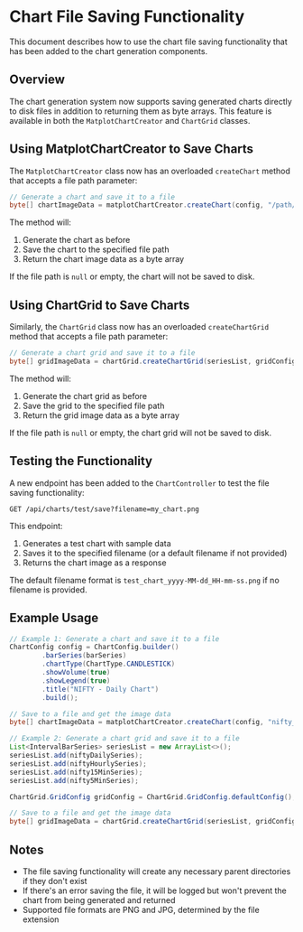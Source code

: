 # Chart File Saving Functionality

This document describes how to use the chart file saving functionality that has been added to the chart generation components.

## Overview

The chart generation system now supports saving generated charts directly to disk files in addition to returning them as byte arrays. This feature is available in both the `MatplotChartCreator` and `ChartGrid` classes.

## Using MatplotChartCreator to Save Charts

The `MatplotChartCreator` class now has an overloaded `createChart` method that accepts a file path parameter:

```java
// Generate a chart and save it to a file
byte[] chartImageData = matplotChartCreator.createChart(config, "/path/to/save/chart.png");
```

The method will:
1. Generate the chart as before
2. Save the chart to the specified file path
3. Return the chart image data as a byte array

If the file path is `null` or empty, the chart will not be saved to disk.

## Using ChartGrid to Save Charts

Similarly, the `ChartGrid` class now has an overloaded `createChartGrid` method that accepts a file path parameter:

```java
// Generate a chart grid and save it to a file
byte[] gridImageData = chartGrid.createChartGrid(seriesList, gridConfig, "/path/to/save/grid.png");
```

The method will:
1. Generate the chart grid as before
2. Save the grid to the specified file path
3. Return the grid image data as a byte array

If the file path is `null` or empty, the chart grid will not be saved to disk.

## Testing the Functionality

A new endpoint has been added to the `ChartController` to test the file saving functionality:

```
GET /api/charts/test/save?filename=my_chart.png
```

This endpoint:
1. Generates a test chart with sample data
2. Saves it to the specified filename (or a default filename if not provided)
3. Returns the chart image as a response

The default filename format is `test_chart_yyyy-MM-dd_HH-mm-ss.png` if no filename is provided.

## Example Usage

```java
// Example 1: Generate a chart and save it to a file
ChartConfig config = ChartConfig.builder()
        .barSeries(barSeries)
        .chartType(ChartType.CANDLESTICK)
        .showVolume(true)
        .showLegend(true)
        .title("NIFTY - Daily Chart")
        .build();

// Save to a file and get the image data
byte[] chartImageData = matplotChartCreator.createChart(config, "nifty_daily.png");

// Example 2: Generate a chart grid and save it to a file
List<IntervalBarSeries> seriesList = new ArrayList<>();
seriesList.add(niftyDailySeries);
seriesList.add(niftyHourlySeries);
seriesList.add(nifty15MinSeries);
seriesList.add(nifty5MinSeries);

ChartGrid.GridConfig gridConfig = ChartGrid.GridConfig.defaultConfig();

// Save to a file and get the image data
byte[] gridImageData = chartGrid.createChartGrid(seriesList, gridConfig, "nifty_multi_timeframe.png");
```

## Notes

- The file saving functionality will create any necessary parent directories if they don't exist
- If there's an error saving the file, it will be logged but won't prevent the chart from being generated and returned
- Supported file formats are PNG and JPG, determined by the file extension
